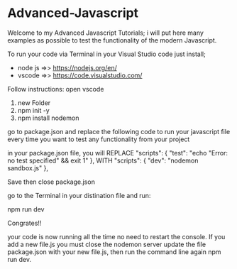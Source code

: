 # Advanced-Javascript

Welcome to my Advanced Javascript Tutorials;
i will put here many examples as possible to test the functionality of the modern Javascript.


To run your code via Terminal in your Visual Studio code just install;
- node js =>> https://nodejs.org/en/ 
- vscode  =>> https://code.visualstudio.com/

Follow instructions: 
open vscode
1. new Folder
2. npm init -y
3. npm install nodemon

go to package.json and replace the following code to run your javascript file every time you want to test any 
functionality from your project

in your package.json file, you will
REPLACE
 "scripts": {
    "test": "echo \"Error: no test specified\" && exit 1"
  },
WITH
   "scripts": {
    "dev": "nodemon sandbox.js"
  },


  Save then close package.json

  go to the Terminal in your distination file and run:

  npm run dev 

  Congrates!! 

  your code is now running all the time no need to restart the console.
  If you add a new file.js you must close the nodemon server update the file package.json with your new file.js,  then run the command line again 
  npm run dev.
